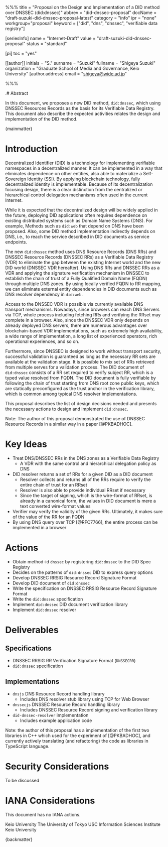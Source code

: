 %%%
title = "Proposal on the Design and Implementation of a DID method over DNSSEC (did:dnssec)"
abbrev = "did-dnssec-proposal"
docName = "draft-suzuki-did-dnssec-proposal-latest"
category = "info"
ipr = "none"
workgroup="proposal"
keyword = ["did", "dns", "dnssec", "verifiable data registry"]

[seriesInfo]
name = "Internet-Draft"
value = "draft-suzuki-did-dnssec-proposal"
status = "standard"

[pi]
toc = "yes"

[[author]]
initials = "S."
surname = "Suzuki"
fullname = "Shigeya Suzuki"
organization = "Graduate School of Media and Governance, Keio University"
  [author.address]
   email = "shigeya@wide.ad.jp"

%%%

.# Abstract

In this document, we proposes a new DID method, `did:dnssec`, which using DNSSEC Resources Records as the basis for its Verifiable Data Registry. This document also describe the expected activities relates the design and implementation of the DID method.

{mainmatter}

# Introduction

Decentralized Identifier (DID) is a technology for implementing verifiable namespaces in a decentralized manner. It can be implemented in a way that eliminates dependence on other entities, also able to materialize a Self-Sovereign Identity (SSI). By applying blockchain technology, fully decentralized identity is implementable. Because of its  decentralization focusing design, there is a clear distinction from the centralized or hierarchical control delegation mechanisms often used in the current Internet.

While it is expected that the decentralized design will be widely applied in the future, deploying DID applications often requires dependence on existing distributed systems such as Domain Name Systems (DNS). For example, Methods such as `did:web` that depend on DNS have been proposed. Also, some DID method implementation indirectly depends on DNS, i.e., to reach the service described in DID documents as service endpoints.

The new `did:dnssec` method uses DNS Resource Records (DNS RRs) and DNSSEC Resource Records (DNSSEC RRs) as a Verifiable Data Registry (VDR) to eliminate the gap between the existing Internet world and the new DID world (DNSSEC VDR hereafter). Using DNS RRs and DNSSEC RRs as a VDR and applying the signature verification mechanism in DNSSEC to establish the chain of trust of a Fully Qualified Domain Name (FQDN) through multiple DNS zones. By using locally verified FQDN to RR mapping, we can eliminate external entity dependencies in DID documents such as DNS resolver dependency in `did:web`.

Access to the DNSSEC VDR is possible via currently available DNS transport mechanisms. Nowadays, since browsers can reach DNS Servers via TCP, whole process including fetching RRs and verifying the RRset may complete in a browser. Also, since the DNSSEC VDR only depends on already deployed DNS servers, there are numerous advantages over blockchain-based VDR implementations, such as extremely high availability, a wide range of implementation, a long list of experienced operators, rich operational experiences, and so on.

Furthermore, since DNSSEC is designed to work without transport security, successful validation is guaranteed as long as the necessary RR sets are available at the validation stage. It is possible to mix set of RRs retrieved from multiple serves for a validation process. The DID document of `did:dnssec` consists of a RR set required to verify subject RR, which is a typed value resolved from FQDN. The DID document is fully verifiable by following the chain of trust starting from DNS root zone public keys, which are statically preconfigured as the trust anchor in the verification library, which is common among typical DNS resolver implementations.

This proposal describes the list of design decisions needed and presents the necessary actions to design and implement `did:dnssec`.

Note: The author of this proposal demonstrated the use of DNSSEC Resource Records in a similar way in a paper [@PKBADHOC].

# Key Ideas

- Treat DNS/DNSSEC RRs in the DNS zones as a Verifiable Data Registry
  - A VDR with the same control and hierarchical delegation policy as DNS
- DID resolver returns a set of RRs for a given DID as a DID document
  - Resolver collects and returns all of the RRs require to verify the entire chain of trust for an RRset
  - Resolver is also able to provide individual RRset if necessary
  - Since the target of signing, which is the wire-format of RRset, is already in a canonical form, the values in DID document is mere a text converted wire-format values
- Verifier may verify the validity of the given RRs.
 Ultimately, it makes sure of the value of the RR for an FQDN
- By using DNS query over TCP [@RFC7766], the entire process can be
 implemented in a browser

# Actions

- Obtain method-id `dnssec` by registering `did:dnssec` to the DID Spec Registry
- Decides on the patterns of `did:dnssec` DID to express query options
- Develop DNSSEC RRSIG Resource Record Signature Format
- Develop DID document of `did:dnssec`
- Write the specification on DNSSEC RRSIG Resource Record Signature Format
- Write the `did:dnssec` specification
- Implement `did:dnssec` DID document verification library
- Implement `did:dnssec` resolver

# Deliverables

## Specifications

- DNSSEC RRSIG RR Verification Signature Format (`DNSSECRR`)
- `did:dnssec` specification

## Implementations

- `dnsjs` DNS Resource Record handling library
  - Includes DNS resolver stub library using TCP for Web Browser
- `dnssecjs` DNSSEC Resource Record handling library
  - Includes DNSSEC Resource Record signing and verification library
- `did-dnssec-resolver` implementation
  - Includes example application code

Note: the author of this proposal has a implementation of the first two libraries in C++ which used for the experiment of [@PKBADHOC], and currently actively translating (and refactoring) the code as libraries in TypeScript language.

# Security Considerations

To be discussed

# IANA Considerations

This document has no IANA actions.

<reference anchor='PKBADHOC' target='https://ci.nii.ac.jp/naid/110008736794'>
    <front>
        <title>Public Key based Authentication Scheme for Ad-hoc Network Nodes Using DNSSEC Resource Records</title>
        <author initials='S.' surname='Suzuki' fullname='Shigeya Suzuki'>
            <organization>Keio University</organization>
        </author>
        <author initials='T.' surname='Ishihara' fullname='Tomohiro Ishihara'>
            <organization>The University of Tokyo</organization>
        </author>
        <author initials='B.' surname='Manning' fullname='Bill Manning'>
            <organization>USC Information Sciences Institute</organization>
        </author>
        <author initials='J.' surname='Murai' fullname='Jun Murai'>
            <organization>Keio University</organization>
        </author>
        <date year='2012'/>
    </front>
</reference>


{backmatter}
